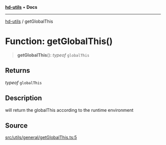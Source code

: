 [**hd-utils**](../README.md) • **Docs**

***

[hd-utils](../globals.md) / getGlobalThis

# Function: getGlobalThis()

> **getGlobalThis**(): *typeof* `globalThis`

## Returns

*typeof* `globalThis`

## Description

will return the globalThis according to the runtime environment

## Source

[src/utils/general/getGlobalThis.ts:5](https://github.com/AhmadHddad/h-utils/blob/b1dfa95e218c9605f39fc234662ef50e62fadcb8/src/utils/general/getGlobalThis.ts#L5)
